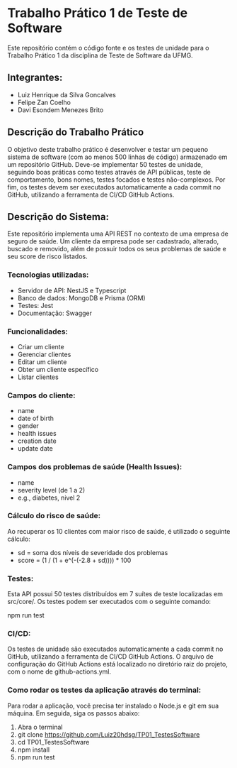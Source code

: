 # Trabalho Prático 1 de Teste de Software

Este repositório contém o código fonte e os testes de unidade para o Trabalho Prático 1 da disciplina de Teste de Software da UFMG.

## Integrantes:

* Luiz Henrique da Silva Goncalves
* Felipe Zan Coelho
* Davi Esondem Menezes Brito

## Descrição do Trabalho Prático

O objetivo deste trabalho prático é desenvolver e testar um pequeno sistema de software (com ao menos 500 linhas de código) armazenado em um repositório GitHub. Deve-se implementar 50 testes de unidade, seguindo boas práticas como testes através de API públicas, teste de comportamento, bons nomes, testes focados e testes não-complexos. Por fim, os testes devem ser executados automaticamente a cada commit no GitHub, utilizando a ferramenta de CI/CD GitHub Actions.

## Descrição do Sistema:

Este repositório implementa uma API REST no contexto de uma empresa de seguro de saúde. Um cliente da empresa pode ser cadastrado, alterado, buscado e removido, além de possuir todos os seus problemas de saúde e seu score de risco listados.

### Tecnologias utilizadas:

* Servidor de API: NestJS e Typescript
* Banco de dados: MongoDB e Prisma (ORM)
* Testes: Jest
* Documentação: Swagger

### Funcionalidades:

* Criar um cliente
* Gerenciar clientes
* Editar um cliente
* Obter um cliente específico
* Listar clientes

### Campos do cliente:

* name
* date of birth
* gender
* health issues
* creation date
* update date

### Campos dos problemas de saúde (Health Issues):

* name
* severity level (de 1 a 2)
* e.g., diabetes, nivel 2

### Cálculo do risco de saúde:

Ao recuperar os 10 clientes com maior risco de saúde, é utilizado o seguinte cálculo:

* sd = soma dos níveis de severidade dos problemas
* score = (1 / (1 + e^(-(-2.8 + sd)))) \* 100

### Testes:

Esta API possui 50 testes distribuídos em 7 suítes de teste localizadas em src/core/. Os testes podem ser executados com o seguinte comando:

npm run test

### CI/CD:

Os testes de unidade são executados automaticamente a cada commit no GitHub, utilizando a ferramenta de CI/CD GitHub Actions. O arquivo de configuração do GitHub Actions está localizado no diretório raiz do projeto, com o nome de github-actions.yml.

### Como rodar os testes da aplicação através do terminal:

Para rodar a aplicação, você precisa ter instalado o Node.js e git em sua máquina. Em seguida, siga os passos abaixo:

1. Abra o terminal
2. git clone https://github.com/Luiz20hdsg/TP01_TestesSoftware
3. cd TP01_TestesSoftware
4. npm install
5. npm run test

